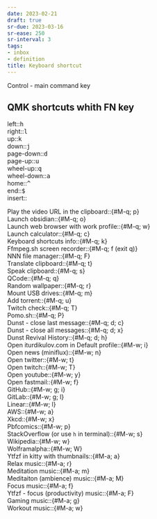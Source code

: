 ```yaml
---
date: 2023-02-21
draft: true
sr-due: 2023-03-16
sr-ease: 250
sr-interval: 3
tags:
- inbox
- definition
title: Keyboard shortcut
---
```

   
Control - main command key   
   
## QMK shortcuts whith FN key   
left::<kbd>h</kbd>   
right::<kbd>l</kbd>   
up::<kbd>k</kbd>   
down::<kbd>j</kbd>   
page-down::<kbd>d</kbd>   
page-up::<kbd>u</kbd>   
wheel-up::<kbd>q</kbd>   
wheel-down::<kbd>a</kbd>   
home::<kbd>^</kbd>   
end::<kbd>$</kbd>   
insert::<!-- TODO: add key -->   
   
Play the video URL in the clipboard::{#M-q; p}   
Launch obsidian::{#M-q; o}   
Launch web browser with work profile::{#M-q; w}   
Launch calculator::{#M-q; c}   
Keyboard shortcuts info::{#M-q; k}   
Ffmpeg.sh screen recorder::{#M-q; f (exit q)}   
NNN file manager::{#M-q; F}   
Translate clipboard::{#M-q; t}   
Speak clipboard::{#M-q; s}   
QCode::{#M-q; q}   
Random wallpaper::{#M-q; r}   
Mount USB drives::{#M-q; m}   
Add torrent::{#M-q; u}   
Twitch check::{#M-q; T}   
Pomo.sh::{#M-q; P}   
Dunst - close last message::{#M-q; d; c}   
Dunst - close all messages::{#M-q; d; x}   
Dunst Revival History::{#M-q; d; h}   
Open iturdikulov.com in Default profile::{#M-w; i}   
Open news (miniflux)::{#M-w; n}   
Open twitter::{#M-w; t}   
Open twitch::{#M-w; T}   
Open youtube::{#M-w; y}   
Open fastmail::{#M-w; f}   
GitHub::{#M-w; g; i}   
GitLab::{#M-w; g; l}   
Linear::{#M-w; l}   
AWS::{#M-w; a}   
Xkcd::{#M-w; x}   
Pbfcomics::{#M-w; p}   
StackOverflow (or use `h` in terminal)::{#M-w; s}   
Wikipedia::{#M-w; w}   
Wolframalpha::{#M-w; W}   
Ytfzf in kitty with thumbnails::{#M-a; a}   
Relax music::{#M-a; r}   
Meditation music::{#M-a; m}   
Meditaiton (ambience) music::{#M-a; M}   
Focus music::{#M-a; f}   
Ytfzf - focus (productivity) music::{#M-a; F}   
Gaming music::{#M-a; g}   
Workout music::{#M-a; w}